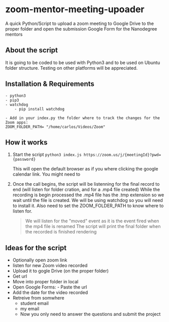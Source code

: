 # zoom-mentor-meeting-upoader

A quick Python/Script to upload a zoom meeting to Google Drive to the proper folder and open the submission Google Form for the Nanodegree mentors

## About the script

It is going to be coded to be used with Python3 and to be used on Ubuntu folder structure.
Testing on other platforms will be appreciated.

## Installation & Requirements

    - python3
    - pip3
    - watchdog
        - pip install watchdog

    - Add in your index.py the folder where to track the changes for the Zoom apps:
    ZOOM_FOLDER_PATH= "/home/carlos/Videos/Zoom"

## How it works

1. Start the script
   `python3 index.js https://zoom.us/j/{meetingId}?pwd={password}`

   This will open the default browser as if you where clicking the google calendar link.
   You might need to

2. Once the call begins, the script will be listenning for the final record to end (will listen for folder cration, and for a .mp4 file created)
   While the recording is begin processed the .mp4 file has the .tmp extension so we wait until the file is created.
   We will be using watchdog so you will need to install it.
   Also need to set the ZOOM_FOLDER_PATH to know where to listen for.

   > We will listen for the "moved" event as it is the event fired when the mp4 file is renamed
   > The script will print the final folder when the recorded is finished rendering

## Ideas for the script

- Optionally open zoom link
- listen for new Zoom video recorded
- Upload it to gogle Drive (on the proper folder)
- Get url
- Move into proper folder in local
- Open Google Forms: - Paste the url
- Add the date for the video recorded
- Retreive from somwhere
  - student email
  - my email
  - Now you only need to answer the questions and submit the project
